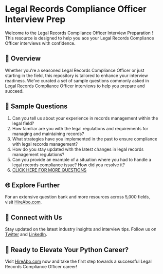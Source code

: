 # Legal Records Compliance Officer Interview Prep

Welcome to the Legal Records Compliance Officer Interview Preparation ! This resource is designed to help you ace your Legal Records Compliance Officer interviews with confidence.

## 🚀 Overview

Whether you're a seasoned Legal Records Compliance Officer or just starting in the field, this repository is tailored to enhance your interview readiness. We've curated a set of sample questions commonly asked in Legal Records Compliance Officer interviews to help you prepare and succeed.

## 📝 Sample Questions

1. Can you tell us about your experience in records management within the legal field?
2. How familiar are you with the legal regulations and requirements for managing and maintaining records?
3. What strategies have you implemented in the past to ensure compliance with legal records management?
4. How do you stay updated with the latest changes in legal records management regulations?
5. Can you provide an example of a situation where you had to handle a legal records compliance issue? How did you resolve it?
6. [CLICK HERE FOR MORE QUESTIONS](https://hireabo.com/job/18_3_51/Legal%20Records%20Compliance%20Officer)

## 🌐 Explore Further

For an extensive question bank and more resources across 5,000 fields, visit [HireAbo.com](https://www.hireabo.com).

## 📱 Connect with Us

Stay updated on the latest industry insights and interview tips. Follow us on [Twitter](https://twitter.com/hireabo) and [LinkedIn](https://www.linkedin.com/in/hire-abo-3609972a8/).

## 🚀 Ready to Elevate Your Python Career?

Visit [HireAbo.com](https://www.hireabo.com) now and take the first step towards a successful Legal Records Compliance Officer career!